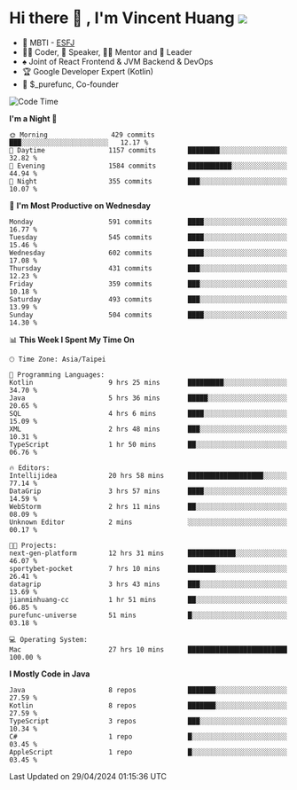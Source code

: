 # Hi there 👋 , I'm Vincent Huang ![](https://komarev.com/ghpvc/?username=Jian-Min-Huang)
- 👀 MBTI - [ESFJ](https://www.16personalities.com/esfj-personality)
- 👨‍💻 Coder, 🎤 Speaker, 👨‍🏫 Mentor and 🚀 Leader
- ♠️ Joint of React Frontend & JVM Backend & DevOps
- 🏆 Google Developer Expert (Kotlin)
- 💼 $_purefunc, Co-founder

<!--START_SECTION:waka-->
![Code Time](http://img.shields.io/badge/Code%20Time-3%2C663%20hrs%2014%20mins-blue)

**I'm a Night 🦉** 

```text
🌞 Morning                429 commits         ███░░░░░░░░░░░░░░░░░░░░░░   12.17 % 
🌆 Daytime                1157 commits        ████████░░░░░░░░░░░░░░░░░   32.82 % 
🌃 Evening                1584 commits        ███████████░░░░░░░░░░░░░░   44.94 % 
🌙 Night                  355 commits         ███░░░░░░░░░░░░░░░░░░░░░░   10.07 % 
```
📅 **I'm Most Productive on Wednesday** 

```text
Monday                   591 commits         ████░░░░░░░░░░░░░░░░░░░░░   16.77 % 
Tuesday                  545 commits         ████░░░░░░░░░░░░░░░░░░░░░   15.46 % 
Wednesday                602 commits         ████░░░░░░░░░░░░░░░░░░░░░   17.08 % 
Thursday                 431 commits         ███░░░░░░░░░░░░░░░░░░░░░░   12.23 % 
Friday                   359 commits         ███░░░░░░░░░░░░░░░░░░░░░░   10.18 % 
Saturday                 493 commits         ███░░░░░░░░░░░░░░░░░░░░░░   13.99 % 
Sunday                   504 commits         ████░░░░░░░░░░░░░░░░░░░░░   14.30 % 
```


📊 **This Week I Spent My Time On** 

```text
🕑︎ Time Zone: Asia/Taipei

💬 Programming Languages: 
Kotlin                   9 hrs 25 mins       █████████░░░░░░░░░░░░░░░░   34.70 % 
Java                     5 hrs 36 mins       █████░░░░░░░░░░░░░░░░░░░░   20.65 % 
SQL                      4 hrs 6 mins        ████░░░░░░░░░░░░░░░░░░░░░   15.09 % 
XML                      2 hrs 48 mins       ███░░░░░░░░░░░░░░░░░░░░░░   10.31 % 
TypeScript               1 hr 50 mins        ██░░░░░░░░░░░░░░░░░░░░░░░   06.76 % 

🔥 Editors: 
Intellijidea             20 hrs 58 mins      ███████████████████░░░░░░   77.14 % 
DataGrip                 3 hrs 57 mins       ████░░░░░░░░░░░░░░░░░░░░░   14.59 % 
WebStorm                 2 hrs 11 mins       ██░░░░░░░░░░░░░░░░░░░░░░░   08.09 % 
Unknown Editor           2 mins              ░░░░░░░░░░░░░░░░░░░░░░░░░   00.17 % 

🐱‍💻 Projects: 
next-gen-platform        12 hrs 31 mins      ████████████░░░░░░░░░░░░░   46.07 % 
sportybet-pocket         7 hrs 10 mins       ███████░░░░░░░░░░░░░░░░░░   26.41 % 
datagrip                 3 hrs 43 mins       ███░░░░░░░░░░░░░░░░░░░░░░   13.69 % 
jianminhuang-cc          1 hr 51 mins        ██░░░░░░░░░░░░░░░░░░░░░░░   06.85 % 
purefunc-universe        51 mins             █░░░░░░░░░░░░░░░░░░░░░░░░   03.18 % 

💻 Operating System: 
Mac                      27 hrs 10 mins      █████████████████████████   100.00 % 
```

**I Mostly Code in Java** 

```text
Java                     8 repos             ███████░░░░░░░░░░░░░░░░░░   27.59 % 
Kotlin                   8 repos             ███████░░░░░░░░░░░░░░░░░░   27.59 % 
TypeScript               3 repos             ███░░░░░░░░░░░░░░░░░░░░░░   10.34 % 
C#                       1 repo              █░░░░░░░░░░░░░░░░░░░░░░░░   03.45 % 
AppleScript              1 repo              █░░░░░░░░░░░░░░░░░░░░░░░░   03.45 % 
```




 Last Updated on 29/04/2024 01:15:36 UTC
<!--END_SECTION:waka-->
